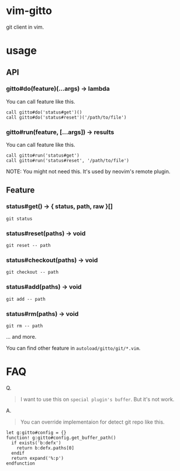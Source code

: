 # vim-gitto
git client in vim.

# usage

## API

### gitto#do(feature)(...args) -> lambda
You can call feature like this.

```
call gitto#do('status#get')()
call gitto#do('status#reset')('/path/to/file')
```

### gitto#run(feature, [...args]) -> results
You can call feature like this.

```
call gitto#run('status#get')
call gitto#run('status#reset', '/path/to/file')
```

NOTE: You might not need this. It's used by neovim's remote plugin.

## Feature

### status#get() -> { status, path, raw }[]
`git status`

### status#reset(paths) -> void
`git reset -- path`

### status#checkout(paths) -> void
`git checkout -- path`


### status#add(paths) -> void
`git add -- path`

### status#rm(paths) -> void
`git rm -- path`

... and more.

You can find other feature in `autoload/gitto/git/*.vim`.

# FAQ

Q.
> I want to use this on `special plugin's buffer`. But it's not work.

A.
> You can override implementaion for detect git repo like this.
```
let g:gitto#config = {}
function! g:gitto#config.get_buffer_path()
  if exists('b:defx')
    return b:defx.paths[0]
  endif
  return expand('%:p')
endfunction
```

